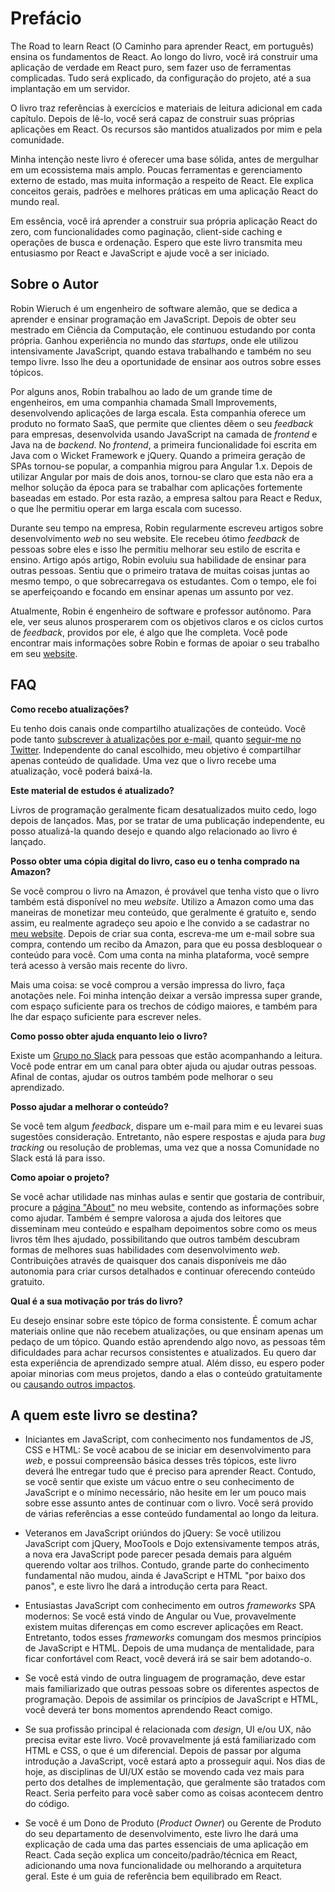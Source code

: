 # Prefácio

The Road to learn React (O Caminho para aprender React, em português) ensina os fundamentos de React. Ao longo do livro, você irá construir uma aplicação de verdade em React puro, sem fazer uso de ferramentas complicadas. Tudo será explicado, da configuração do projeto, até a sua implantação em um servidor.

O livro traz referências à exercícios e materiais de leitura adicional em cada capítulo. Depois de lê-lo, você será capaz de construir suas próprias aplicações em React. Os recursos são mantidos atualizados por mim e pela comunidade.

Minha intenção neste livro é oferecer uma base sólida, antes de mergulhar em um ecossistema mais amplo. Poucas ferramentas e gerenciamento externo de estado, mas muita informação a respeito de React. Ele explica conceitos gerais, padrões e melhores práticas em uma aplicação React do mundo real.

Em essência, você irá aprender a construir sua própria aplicação React do zero, com funcionalidades como paginação, client-side caching e operações de busca e ordenação. Espero que este livro transmita meu entusiasmo por React e JavaScript e ajude você a ser iniciado.

## Sobre o Autor

Robin Wieruch é um engenheiro de software alemão, que se dedica a aprender e ensinar programação em JavaScript. Depois de obter seu mestrado em Ciência da Computação, ele continuou estudando por conta própria. Ganhou experiência no mundo das *startups*, onde ele utilizou intensivamente JavaScript, quando estava trabalhando e também no seu tempo livre. Isso lhe deu a oportunidade de ensinar aos outros sobre esses tópicos.

Por alguns anos, Robin trabalhou ao lado de um grande time de engenheiros, em uma companhia chamada Small Improvements, desenvolvendo aplicações de larga escala. Esta companhia oferece um produto no formato SaaS, que permite que clientes dêem o seu *feedback* para empresas, desenvolvida usando JavaScript na camada de *frontend* e Java na de *backend*. No *frontend*, a primeira funcionalidade foi escrita em Java com o Wicket Framework e jQuery. Quando a primeira geração de SPAs tornou-se popular, a companhia migrou para Angular 1.x. Depois de utilizar Angular por mais de dois anos, tornou-se claro que esta não era a melhor solução da época para se trabalhar com aplicações fortemente baseadas em estado. Por esta razão, a empresa saltou para React e Redux, o que lhe permitiu operar em larga escala com sucesso.

Durante seu tempo na empresa, Robin regularmente escreveu artigos sobre desenvolvimento *web* no seu website. Ele recebeu ótimo *feedback* de pessoas sobre eles e isso lhe permitiu melhorar seu estilo de escrita e ensino. Artigo após artigo, Robin evoluiu sua habilidade de ensinar para outras pessoas. Sentiu que o primeiro tratava de muitas coisas juntas ao mesmo tempo, o que sobrecarregava os estudantes. Com o tempo, ele foi se aperfeiçoando e focando em ensinar apenas um assunto por vez.

Atualmente, Robin é engenheiro de software e professor autônomo. Para ele, ver seus alunos prosperarem com os objetivos claros e os ciclos curtos de *feedback*, providos por ele, é algo que lhe completa. Você pode encontrar mais informações sobre Robin e formas de apoiar o seu trabalho em seu [website](https://www.robinwieruch.de/about).

## FAQ

**Como recebo atualizações?**

Eu tenho dois canais onde compartilho atualizações de conteúdo. Você pode tanto [subscrever à atualizações por e-mail](https://www.getrevue.co/profile/rwieruch), quanto [seguir-me no Twitter](https://twitter.com/rwieruch). Independente do canal escolhido, meu objetivo é compartilhar apenas conteúdo de qualidade. Uma vez que o livro recebe uma atualização, você poderá baixá-la.

**Este material de estudos é atualizado?**

Livros de programação geralmente ficam desatualizados muito cedo, logo depois de lançados. Mas, por se tratar de uma publicação independente, eu posso atualizá-la quando desejo e quando algo relacionado ao livro é lançado.

**Posso obter uma cópia digital do livro, caso eu o tenha comprado na Amazon?**

Se você comprou o livro na Amazon, é provável que tenha visto que o livro também está disponível no meu *website*. Utilizo a Amazon como uma das maneiras de monetizar meu conteúdo, que geralmente é gratuito e, sendo assim, eu realmente agradeço seu apoio e lhe convido a se cadastrar no [meu website](https://www.robinwieruch.de/). Depois de criar sua conta, escreva-me um e-mail sobre sua compra, contendo um recibo da Amazon, para que eu possa desbloquear o conteúdo para você. Com uma conta na minha plataforma, você sempre terá acesso à versão mais recente do livro.

Mais uma coisa: se você comprou a versão impressa do livro, faça anotações nele. Foi minha intenção deixar a versão impressa super grande, com espaço suficiente para os trechos de código maiores, e também para lhe dar espaço suficiente para escrever neles.

**Como posso obter ajuda enquanto leio o livro?**

Existe um [Grupo no Slack](https://slack-the-road-to-learn-react.wieruch.com/) para pessoas que estão acompanhando a leitura. Você pode entrar em um canal para obter ajuda ou ajudar outras pessoas. Afinal de contas, ajudar os outros também pode melhorar o seu aprendizado.

**Posso ajudar a melhorar o conteúdo?**

Se você tem algum *feedback*, dispare um e-mail para mim e eu levarei suas sugestões consideração. Entretanto, não espere respostas e ajuda para *bug tracking* ou resolução de problemas, uma vez que a nossa Comunidade no Slack está lá para isso.

**Como apoiar o projeto?**

Se você achar utilidade nas minhas aulas e sentir que gostaria de contribuir, procure a [página "About"](https://www.robinwieruch.de/about/) no meu website, contendo as informações sobre como ajudar. Também é sempre valorosa a ajuda dos leitores que disseminam meu conteúdo e espalham depoimentos sobre como os meus livros têm lhes ajudado, possibilitando que outros também descubram formas de melhores suas habilidades com desenvolvimento *web*. Contribuições através de quaisquer dos canais disponíveis me dão autonomia para criar cursos detalhados e continuar oferecendo conteúdo gratuito.

**Qual é a sua motivação por trás do livro?**

Eu desejo ensinar sobre este tópico de forma consistente. É comum achar materiais online que não recebem atualizações, ou que ensinam apenas um pedaço de um tópico. Quando estão aprendendo algo novo, as pessoas têm dificuldades para achar recursos consistentes e atualizados. Eu quero dar esta experiência de aprendizado sempre atual. Além disso, eu espero poder apoiar minorias com meus projetos, dando a elas o conteúdo gratuitamente ou [causando outros impactos](https://www.robinwieruch.de/giving-back-by-learning-react/).

## A quem este livro se destina?

* Iniciantes em JavaScript, com conhecimento nos fundamentos de JS, CSS e HTML: Se você acabou de se iniciar em desenvolvimento para *web*, e possui compreensão básica desses três tópicos, este livro deverá lhe entregar tudo que é preciso para aprender React. Contudo, se você sentir que existe um vácuo entre o seu conhecimento de JavaScript e o mínimo necessário, não hesite em ler um pouco mais sobre esse assunto antes de continuar com o livro. Você será provido de várias referências a esse conteúdo fundamental ao longo da leitura.

* Veteranos em JavaScript oriúndos do jQuery: Se você utilizou JavaScript com jQuery, MooTools e Dojo extensivamente tempos atrás, a nova era JavaScript pode parecer pesada demais para alguém querendo voltar aos trilhos. Contudo, grande parte do conhecimento fundamental não mudou, ainda é JavaScript e HTML "por baixo dos panos", e este livro lhe dará a introdução certa para React.

* Entusiastas JavaScript com conhecimento em outros *frameworks* SPA modernos: Se você está vindo de Angular ou Vue, provavelmente existem muitas diferenças em como escrever aplicações em React. Entretanto, todos esses *frameworks* comungam dos mesmos princípios de JavaScript e HTML. Depois de uma mudança de mentalidade, para ficar confortável com React, você deverá irá se sair bem adotando-o.

* Se você está vindo de outra linguagem de programação, deve estar mais familiarizado que outras pessoas sobre os diferentes aspectos de programação. Depois de assimilar os princípios de JavaScript e HTML, você deverá ter bons momentos aprendendo React comigo.

* Se sua profissão principal é relacionada com *design*, UI e/ou UX, não precisa evitar este livro. Você provavelmente já está familiarizado com HTML e CSS, o que é um diferencial. Depois de passar por alguma introdução a JavaScript, você estará apto a prosseguir aqui. Nos dias de hoje, as disciplinas de UI/UX estão se movendo cada vez mais para perto dos detalhes de implementação, que geralmente são tratados com React. Seria perfeito para você saber como as coisas acontecem dentro do código.

* Se você é um Dono de Produto (*Product Owner*) ou Gerente de Produto do seu departamento de desenvolvimento, este livro lhe dará uma explicação de cada uma das partes essenciais de uma aplicação em React. Cada seção explica um conceito/padrão/técnica em React, adicionando uma nova funcionalidade ou melhorando a arquitetura geral. Este é um guia de referência bem equilibrado em React.